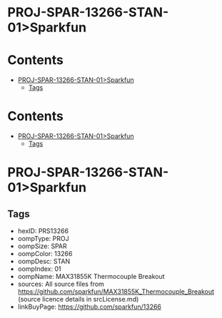 
PROJ-SPAR-13266-STAN-01>Sparkfun
================================

Contents
========

* [PROJ-SPAR-13266-STAN-01>Sparkfun](#proj-spar-13266-stan-01sparkfun)
	* [Tags](#tags)

Contents
========

* [PROJ-SPAR-13266-STAN-01>Sparkfun](#proj-spar-13266-stan-01sparkfun)
	* [Tags](#tags)

# PROJ-SPAR-13266-STAN-01>Sparkfun

## Tags

- hexID: PRS13266
- oompType: PROJ
- oompSize: SPAR
- oompColor: 13266
- oompDesc: STAN
- oompIndex: 01
- oompName: MAX31855K Thermocouple Breakout
- sources: All source files from https://github.com/sparkfun/MAX31855K_Thermocouple_Breakout (source licence details in srcLicense.md)
- linkBuyPage: https://github.com/sparkfun/13266
